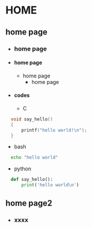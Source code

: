 HOME
====

home page
---------
- ### home page
- #### home page
  - home page
    - home page
- #### codes
  - C
```C++
  void say_hello()
  {
      printf("hello world!\n");
  }
```
  - bash
```Bash
  echo "hello world"
```
  - python
```Python
  def say_hello():
      print('hello world\n')
```

home page2
----------
- ### xxxx
